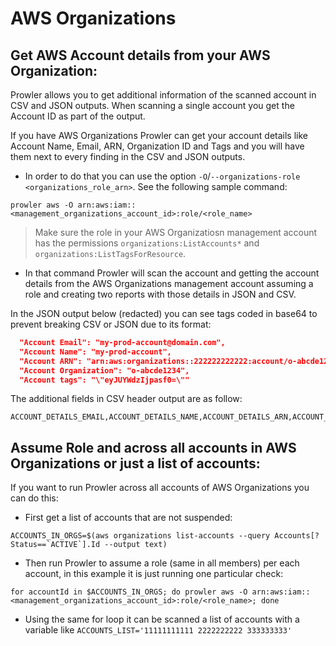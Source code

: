 # AWS Organizations
## Get AWS Account details from your AWS Organization:

Prowler allows you to get additional information of the scanned account in CSV and JSON outputs. When scanning a single account you get the Account ID as part of the output.

If you have AWS Organizations Prowler can get your account details like Account Name, Email, ARN, Organization ID and Tags and you will have them next to every finding in the CSV and JSON outputs.

- In order to do that you can use the option `-O`/`--organizations-role <organizations_role_arn>`. See the following sample command:

```
prowler aws -O arn:aws:iam::<management_organizations_account_id>:role/<role_name>
```
> Make sure the role in your AWS Organizatiosn management account has the permissions `organizations:ListAccounts*` and `organizations:ListTagsForResource`.

- In that command Prowler will scan the account and getting the account details from the AWS Organizations management account assuming a role and creating two reports with those details in JSON and CSV.

In the JSON output below (redacted) you can see tags coded in base64 to prevent breaking CSV or JSON due to its format:

```json
  "Account Email": "my-prod-account@domain.com",
  "Account Name": "my-prod-account",
  "Account ARN": "arn:aws:organizations::222222222222:account/o-abcde1234/111111111111",
  "Account Organization": "o-abcde1234",
  "Account tags": "\"eyJUYWdzIjpasf0=\""
```

The additional fields in CSV header output are as follow:

```csv
ACCOUNT_DETAILS_EMAIL,ACCOUNT_DETAILS_NAME,ACCOUNT_DETAILS_ARN,ACCOUNT_DETAILS_ORG,ACCOUNT_DETAILS_TAGS
```

## Assume Role and across all accounts in AWS Organizations or just a list of accounts:

If you want to run Prowler across all accounts of AWS Organizations you can do this:

- First get a list of accounts that are not suspended:

```
ACCOUNTS_IN_ORGS=$(aws organizations list-accounts --query Accounts[?Status==`ACTIVE`].Id --output text)
```

- Then run Prowler to assume a role (same in all members) per each account, in this example it is just running one particular check:

```
for accountId in $ACCOUNTS_IN_ORGS; do prowler aws -O arn:aws:iam::<management_organizations_account_id>:role/<role_name>; done
```

- Using the same for loop it can be scanned a list of accounts with a variable like `ACCOUNTS_LIST='11111111111 2222222222 333333333'`
